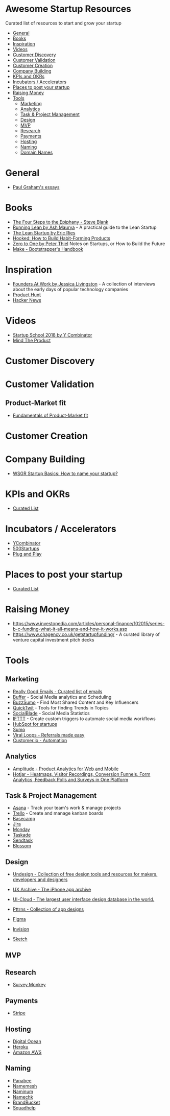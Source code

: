 # Awesome Startup Resources
Curated list of resources to start and grow your startup

- [General](#general)
- [Books](#books)
- [Inspiration](#inspiration)
- [Videos](#videos)
- [Customer Discovery](#customerdiscovery)
- [Customer Validation](#customervalidation)
- [Customer Creation](#customercreation)
- [Company Building](#companybuilding)
- [KPIs and OKRs](#kpisandokrs)
- [Incubators / Accelerators](#incubatorsaccelerators)
- [Places to post your startup](#placestopostyourstartup)
- [Raising Money](#raisingmoney)
- [Tools](#tools)
  - [Marketing](#marketing)
  - [Analytics](#analytics)
  - [Task & Project Management](#taskprojectmanagement)
  - [Design](#design)
  - [MVP](#mvp)
  - [Research](#research)
  - [Payments](#payments)
  - [Hosting](#hosting)
  - [Naming](#naming)
  - [Domain Names](#domainnames)

# General
- [Paul Graham's essays](http://www.paulgraham.com/articles.html)

# Books

- [The Four Steps to the Epiphany - Steve Blank](http://www.amazon.com/Four-Steps-Epiphany-Steve-Blank/dp/0989200507)
- [Running Lean by Ash Maurya](http://www.amazon.com/Running-Lean-Iterate-Series-ebook/dp/B006UKFFE0/) - A practical guide to the Lean Startup
- [The Lean Startup by Eric Ries](http://www.amazon.com/Lean-Startup-Innovation-Successful-ebook/dp/B004J4XGN6/)
- [Hooked: How to Build Habit-Forming Products](http://amzn.com/1591847788)
- [Zero to One by Peter Thiel](https://www.amazon.com/Zero-One-Notes-Startups-Future/dp/0804139296) Notes on Startups, or How to Build the Future
- [Make - Bootstrapper's Handbook ](https://makebook.io/)

# Inspiration

- [Founders At Work by Jessica Livingston](http://www.amazon.com/Founders-Work-Stories-Startups-ebook/dp/B009IXMK4O/) - A collection of interviews about the early days of popular technology companies
- [Product Hunt](http://www.producthunt.com/)
- [Hacker News](https://news.ycombinator.com/)

# Videos

- [Startup School 2018 by Y Combinator](https://www.youtube.com/playlist?list=PLQ-uHSnFig5NVnJ_cLWM7dLuMQRDeekoX)
- [Mind The Product](https://www.youtube.com/channel/UCiT1BmYvOBsEvU9iw0076Sw/videos?)

# Customer Discovery

# Customer Validation

## Product-Market fit
- [Fundamentals of Product-Market fit](https://www.holloway.com/s/rvc-fundamentals-of-product-market-fit)

# Customer Creation

# Company Building
- [WSGR Startup Basics: How to name your startup?](https://thisweekinstartups.com/name-startup-wsgr-startup-basics/?ref=startupstash)

# KPIs and OKRs
- [Curated List](https://github.com/domenicosolazzo/awesome-okr)

# Incubators / Accelerators
- [YCombinator](https://www.ycombinator.com/)
- [500Startups](https://500.co/)
- [Plug and Play](https://www.plugandplaytechcenter.com/)

# Places to post your startup
- [Curated List](https://github.com/mmccaff/PlacesToPostYourStartup)

# Raising Money
- https://www.investopedia.com/articles/personal-finance/102015/series-b-c-funding-what-it-all-means-and-how-it-works.asp
- https://www.chagency.co.uk/getstartupfunding/ - A curated library of venture capital investment pitch decks

# Tools

## Marketing
- [Really Good Emails - Curated list of emails](https://reallygoodemails.com/)
- [Buffer](https://buffer.com) - Social Media analytics and Scheduling
- [BuzzSumo](https://buzzsumo.com) - Find Most Shared Content and Key Influencers
- [QuickTwit](https://quicktwit.com) - Tools for finding Trends in Topics
- [SocialBlade](https://socialblade.com/) - Social Media Statistics
- [IFTTT](https://ifttt.com/) - Create custom triggers to automate social media workflows
- [HubSpot for startups](https://www.hubspot.com/startups)
- [Sumo](https://page.sumo.com/gosumo)
- [Viral Loops - Referrals made easy](https://viral-loops.com/)
- [Customer.io - Automation](https://customer.io/)

## Analytics
- [Amplitude - Product Analytics for Web and Mobile](https://amplitude.com/)
- [Hotjar - Heatmaps, Visitor Recordings, Conversion Funnels, Form Analytics, Feedback Polls and Surveys in One Platform](https://www.hotjar.com/)

## Task & Project Management
- [Asana](https://asana.com) - Track your team's work & manage projects
- [Trello](https://trello.com) - Create and manage kanban boards
- [Basecamp](https://basecamp.com/)
- [Jira](https://www.atlassian.com/br/software/jira)
- [Monday](https://monday.com)
- [Taskade](https://taskade.com)
- [Sendtask](https://sendtask.io/)
- [Blossom](https://blossom.co/)

## Design
- [Undesign - Collection of free design tools and resources for makers, developers and designers](https://undesign.learn.uno/)
- [UX Archive - The iPhone app archive](http://uxarchive.com/)
- [UI-Cloud - The largest user interface design database in the world.](http://ui-cloud.com)
- [Pttrns - Collection of app designs](https://pttrns.com/)

- [Figma](https://www.figma.com/)

- [Invision](https://www.invisionapp.com/)
- [Sketch](https://www.sketch.com/)


## MVP

## Research
- [Survey Monkey](https://pt.surveymonkey.com/)

## Payments
- [Stripe](https://stripe.com)

## Hosting
- [Digital Ocean](https://www.digitalocean.com/)
- [Heroku](https://www.heroku.com/)
- [Amazon AWS](https://aws.amazon.com/)

## Naming
- [Panabee](https://www.panabee.com/)
- [Namemesh](https://www.namemesh.com/)
- [Naminum](http://www.naminum.com)
- [Namechk](https://namechk.com/)
- [BrandBucket](https://www.brandbucket.com/)
- [Squadhelp](https://www.squadhelp.com/)
